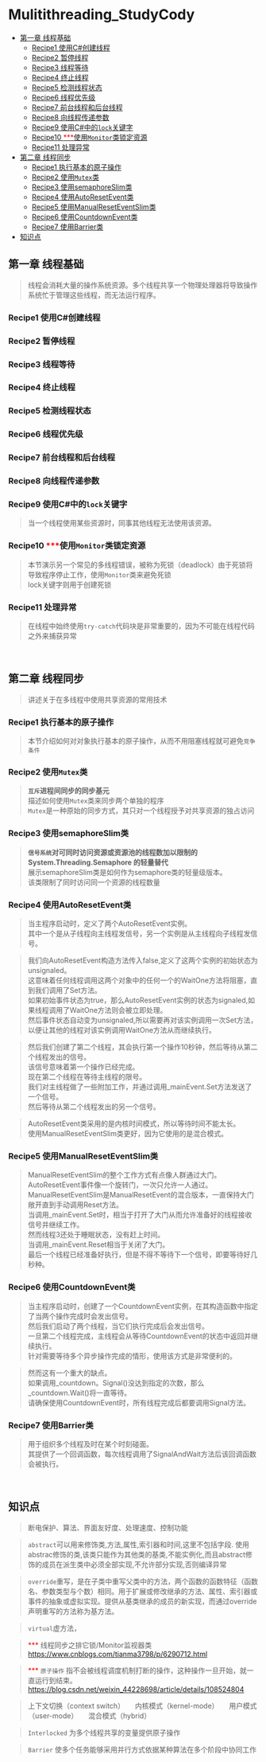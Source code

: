﻿# Mulitithreading_StudyCody

<!--TOC-->
  - [<span id="Chapter1">第一章 线程基础</span>](#span-idchapter1-span)
    - [<span id="Chapter1_Recipe1">Recipe1 使用C#创建线程</span>](#span-idchapter1_recipe1recipe1-cspan)
    - [<span id="Chapter1_Recipe2">Recipe2 暂停线程</span>](#span-idchapter1_recipe2recipe2-span)
    - [<span id="Chapter1_Recipe3">Recipe3 线程等待</span>](#span-idchapter1_recipe3recipe3-span)
    - [<span id="Chapter1_Recipe4">Recipe4 终止线程</span>](#span-idchapter1_recipe4recipe4-span)
    - [<span id="Chapter1_Recipe5">Recipe5 检测线程状态</span>](#span-idchapter1_recipe5recipe5-span)
    - [<span id="Chapter1_Recipe6">Recipe6 线程优先级</span>](#span-idchapter1_recipe6recipe6-span)
    - [<span id="Chapter1_Recipe7">Recipe7 前台线程和后台线程</span>](#span-idchapter1_recipe7recipe7-span)
    - [<span id="Chapter1_Recipe8">Recipe8 向线程传递参数</span>](#span-idchapter1_recipe8recipe8-span)
    - [<span id="Chapter1_Recipe9">Recipe9 使用C#中的`lock`关键字</span>](#span-idchapter1_recipe9recipe9-clockspan)
    - [<span id="Chapter1_Recipe10">Recipe10 <font color="#FF0000">***</font>使用`Monitor`类锁定资源</span>](#span-idchapter1_recipe10recipe10-font-colorff0000fontmonitorspan)
    - [<span id="Chapter1_Recipe11">Recipe11 处理异常</span>](#span-idchapter1_recipe11recipe11-span)
  - [<span id="Chapter2">第二章 线程同步</span>](#span-idchapter2-span)
    - [Recipe1 执行基本的原子操作](#recipe1-)
    - [Recipe2 使用`Mutex`类](#recipe2-mutex)
    - [Recipe3 使用semaphoreSlim类](#recipe3-semaphoreslim)
    - [Recipe4 使用AutoResetEvent类](#recipe4-autoresetevent)
    - [Recipe5 使用ManualResetEventSlim类](#recipe5-manualreseteventslim)
    - [Recipe6 使用CountdownEvent类](#recipe6-countdownevent)
    - [Recipe7 使用Barrier类](#recipe7-barrier)
  - [<span id="Tips">知识点</span>](#span-idtipsspan)
<!--/TOC-->

## <span id="Chapter1">第一章 线程基础</span>
> 线程会消耗大量的操作系统资源。多个线程共享一个物理处理器将导致操作系统忙于管理这些线程，而无法运行程序。

### <span id="Chapter1_Recipe1">Recipe1 使用C#创建线程</span>
### <span id="Chapter1_Recipe2">Recipe2 暂停线程</span>
### <span id="Chapter1_Recipe3">Recipe3 线程等待</span>
### <span id="Chapter1_Recipe4">Recipe4 终止线程</span>
### <span id="Chapter1_Recipe5">Recipe5 检测线程状态</span>
### <span id="Chapter1_Recipe6">Recipe6 线程优先级</span>
### <span id="Chapter1_Recipe7">Recipe7 前台线程和后台线程</span>
### <span id="Chapter1_Recipe8">Recipe8 向线程传递参数</span>
### <span id="Chapter1_Recipe9">Recipe9 使用C#中的`lock`关键字</span>

> 当一个线程使用某些资源时，同事其他线程无法使用该资源。

### <span id="Chapter1_Recipe10">Recipe10 <font color="#FF0000">***</font>使用`Monitor`类锁定资源</span>

>本节演示另一个常见的多线程错误，被称为死锁（deadlock）由于死锁将导致程序停止工作，使用`Monitor`类来避免死锁<br/>
>lock关键字则用于创建死锁

### <span id="Chapter1_Recipe11">Recipe11 处理异常</span>
>在线程中始终使用`try-catch`代码块是非常重要的，因为不可能在线程代码之外来捕获异常

<br/>

## <span id="Chapter2">第二章 线程同步</span>
> 讲述关于在多线程中使用共享资源的常用技术

### Recipe1 执行基本的原子操作

> 本节介绍如何对对象执行基本的原子操作，从而不用阻塞线程就可避免`竞争条件`

### Recipe2 使用`Mutex`类

> **`互斥`进程间同步的同步基元**<br/>
> 描述如何使用`Mutex`类来同步两个单独的程序<br/>
> `Mutex`是一种原始的同步方式，其只对一个线程授予对共享资源的独占访问

### Recipe3 使用semaphoreSlim类

> **`信号系统`对可同时访问资源或资源池的线程数加以限制的 System.Threading.Semaphore 的轻量替代**<br/>
> 展示semaphoreSlim类是如何作为semaphore类的轻量级版本。<br/>
> 该类限制了同时访问同一个资源的线程数量

### Recipe4 使用AutoResetEvent类

>当主程序启动时，定义了两个AutoResetEvent实例。<br/>
>其中一个是从子线程向主线程发信号，另一个实例是从主线程向子线程发信号。

>我们向AutoResetEvent构造方法传入false,定义了这两个实例的初始状态为unsignaled。<br/>
>这意味着任何线程调用这两个对象中的任何一个的WaitOne方法将阻塞，直到我们调用了Set方法。<br/>
>如果初始事件状态为true，那么AutoResetEvent实例的状态为signaled,如果线程调用了WaitOne方法则会被立即处理。<br/>
>然后事件状态自动变为unsignaled,所以需要再对该实例调用一次Set方法，以便让其他的线程对该实例调用WaitOne方法从而继续执行。

>然后我们创建了第二个线程，其会执行第一个操作10秒钟，然后等待从第二个线程发出的信号。<br/>
>该信号意味着第一个操作已经完成。<br/>
>现在第二个线程在等待主线程的限号。<br/>
>我们对主线程做了一些附加工作，并通过调用_mainEvent.Set方法发送了一个信号。<br/>
>然后等待从第二个线程发出的另一个信号。

>AutoResetEvent类采用的是内核时间模式，所以等待时间不能太长。<br/>
>使用ManualResetEventSlim类更好，因为它使用的是混合模式。

### Recipe5 使用ManualResetEventSlim类

> ManualResetEventSlim的整个工作方式有点像人群通过大门。<br/>
> AutoResetEvent事件像一个旋转门，一次只允许一人通过。<br/>
> ManualResetEventSlim是ManualResetEvent的混合版本，一直保持大门敞开直到手动调用Reset方法。<br/>
> 当调用_mainEvent.Set时，相当于打开了大门从而允许准备好的线程接收信号并继续工作。<br/>
> 然而线程3还处于睡眠状态，没有赶上时间。<br/>
> 当调用_mainEvent.Reset相当于关闭了大门。<br/>
> 最后一个线程已经准备好执行，但是不得不等待下一个信号，即要等待好几秒种。

### Recipe6 使用CountdownEvent类

>当主程序启动时，创建了一个CountdownEvent实例，在其构造函数中指定了当两个操作完成时会发出信号。<br/>
>然后我们启动了两个线程，当它们执行完成后会发出信号。<br/>
>一旦第二个线程完成，主线程会从等待CountdownEvent的状态中返回并继续执行。<br/>
>针对需要等待多个异步操作完成的情形，使用该方式是非常便利的。

>然而这有一个重大的缺点。<br/>
>如果调用_countdown。Signal()没达到指定的次数，那么_countdown.Wait()将一直等待。<br/>
>请确保使用CountdownEvent时，所有线程完成后都要调用Signal方法。

### Recipe7 使用Barrier类

> 用于组织多个线程及时在某个时刻碰面。<br/>
> 其提供了一个回调函数，每次线程调用了SignalAndWait方法后该回调函数会被执行。


<br/>

## <span id="Tips">知识点</span>

> 断电保护、算法、界面友好度、处理速度、控制功能

> `abstract`可以用来修饰类,方法,属性,索引器和时间,这里不包括字段. 使用abstrac修饰的类,该类只能作为其他类的基类,不能实例化,而且abstract修饰的成员在派生类中必须全部实现,不允许部分实现,否则编译异常

>`override`重写，是在子类中重写父类中的方法，两个函数的函数特征（函数名、参数类型与个数）相同。用于扩展或修改继承的方法、属性、索引器或事件的抽象或虚拟实现。提供从基类继承的成员的新实现，而通过override声明重写的方法称为基方法。

>`virtual`虚方法，

> <font color="#FF0000">***</font> 线程同步之排它锁/Monitor监视器类 https://www.cnblogs.com/tianma3798/p/6290712.html

> <font color="#FF0000">***</font> `原子操作` 指不会被线程调度机制打断的操作，这种操作一旦开始，就一直运行到结束。 https://blog.csdn.net/weixin_44228698/article/details/108524804

> 上下文切换（context switch）　　内核模式（kernel-mode）　　用户模式（user-mode）　　混合模式（hybrid）

> `Interlocked` 为多个线程共享的变量提供原子操作

> `Barrier` 使多个任务能够采用并行方式依据某种算法在多个阶段中协同工作

<br/>
<br/>
<br/>
<br/>
<br/>
<br/>
<br/>
<br/>
<br/>
<br/>
<br/>
<br/>
<br/>
<br/>
<br/>
<br/>
<br/>
<br/>
<br/>
<br/>
<br/>
<br/>
<br/>
<br/>
<br/>
<br/>
<br/>
<br/>
<br/>
<br/>
<br/>
<br/>
<br/>
<br/>
<br/>
<br/>
<br/>
<br/>
<br/>
<br/>
<br/>
<br/>
<br/>

